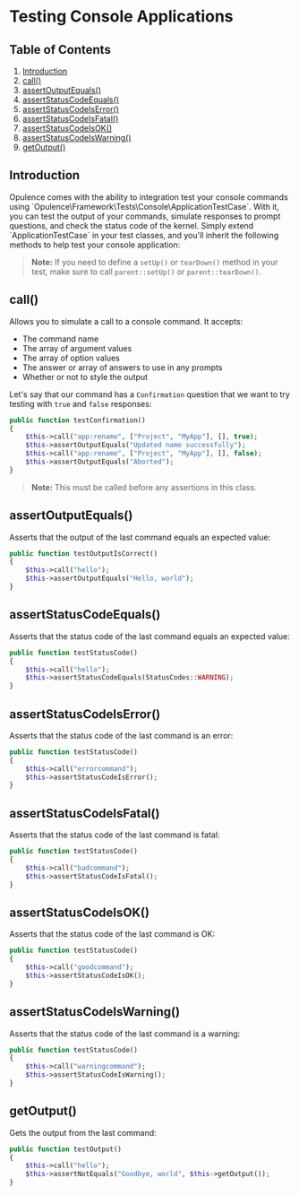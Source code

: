 # Testing Console Applications

## Table of Contents
1. [Introduction](#introduction)
2. [call()](#call)
3. [assertOutputEquals()](#assert-output-equals)
4. [assertStatusCodeEquals()](#assert-status-code-equals)
5. [assertStatusCodeIsError()](#assert-status-code-is-error)
6. [assertStatusCodeIsFatal()](#assert-status-code-is-fatal)
7. [assertStatusCodeIsOK()](#assert-status-code-is-ok)
8. [assertStatusCodeIsWarning()](#assert-status-code-is-warning)
9. [getOutput()](#get-output)

<h2 id="introduction">Introduction</h2>
Opulence comes with the ability to integration test your console commands using `Opulence\Framework\Tests\Console\ApplicationTestCase`.  With it, you can test the output of your commands, simulate responses to prompt questions, and check the status code of the kernel.  Simply extend `ApplicationTestCase` in your test classes, and you'll inherit the following methods to help test your console application:

> **Note:** If you need to define a `setUp()` or `tearDown()` method in your test, make sure to call `parent::setUp()` or `parent::tearDown()`.

<h2 id="call">call()</h2>
Allows you to simulate a call to a console command.  It accepts:

* The command name
* The array of argument values
* The array of option values
* The answer or array of answers to use in any prompts
* Whether or not to style the output

Let's say that our command has a `Confirmation` question that we want to try testing with `true` and `false` responses:

```php
public function testConfirmation()
{
    $this->call("app:rename", ["Project", "MyApp"], [], true);
    $this->assertOutputEquals("Updated name successfully");
    $this->call("app:rename", ["Project", "MyApp"], [], false);
    $this->assertOutputEquals("Aborted");
}
```

> **Note:**  This must be called before any assertions in this class.

<h2 id="assert-output-equals">assertOutputEquals()</h2>
Asserts that the output of the last command equals an expected value:

```php
public function testOutputIsCorrect()
{
    $this->call("hello");
    $this->assertOutputEquals("Hello, world");
}
```

<h2 id="assert-status-code-equals">assertStatusCodeEquals()</h2>
Asserts that the status code of the last command equals an expected value:

```php
public function testStatusCode()
{
    $this->call("hello");
    $this->assertStatusCodeEquals(StatusCodes::WARNING);
}
```

<h2 id="assert-status-code-is-error">assertStatusCodeIsError()</h2>
Asserts that the status code of the last command is an error:

```php
public function testStatusCode()
{
    $this->call("errorcommand");
    $this->assertStatusCodeIsError();
}
```

<h2 id="assert-status-code-is-fatal">assertStatusCodeIsFatal()</h2>
Asserts that the status code of the last command is fatal:

```php
public function testStatusCode()
{
    $this->call("badcommand");
    $this->assertStatusCodeIsFatal();
}
```

<h2 id="assert-status-code-is-ok">assertStatusCodeIsOK()</h2>
Asserts that the status code of the last command is OK:

```php
public function testStatusCode()
{
    $this->call("goodcommand");
    $this->assertStatusCodeIsOK();
}
```

<h2 id="assert-status-code-is-warning">assertStatusCodeIsWarning()</h2>
Asserts that the status code of the last command is a warning:

```php
public function testStatusCode()
{
    $this->call("warningcommand");
    $this->assertStatusCodeIsWarning();
}
```

<h2 id="get-output">getOutput()</h2>
Gets the output from the last command:

```php
public function testOutput()
{
    $this->call("hello");
    $this->assertNotEquals("Goodbye, world", $this->getOutput());
}
```